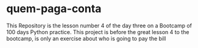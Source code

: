 # quem-paga-conta
This Repository is the lesson number 4 of the day three on a Bootcamp of 100 days Python practice. This project is before the great lesson 4 to the bootcamp, is only an exercise about who is going to pay the bill
